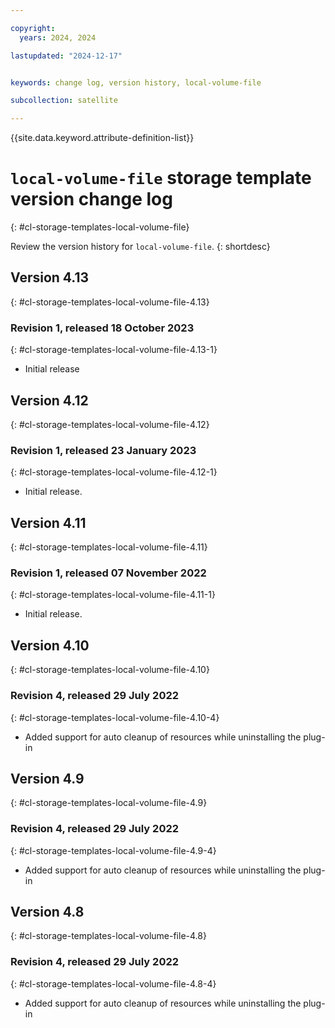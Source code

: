 ```yaml
---

copyright:
  years: 2024, 2024

lastupdated: "2024-12-17"


keywords: change log, version history, local-volume-file

subcollection: satellite

---
```


{{site.data.keyword.attribute-definition-list}}

<!-- The content in this topic is auto-generated except for reuse-snippets indicated with {[ ]}. -->

# `local-volume-file` storage template version change log
{: #cl-storage-templates-local-volume-file}

Review the version history for `local-volume-file`.
{: shortdesc}



## Version 4.13
{: #cl-storage-templates-local-volume-file-4.13}


### Revision 1, released 18 October 2023
{: #cl-storage-templates-local-volume-file-4.13-1}

- Initial release



## Version 4.12
{: #cl-storage-templates-local-volume-file-4.12}


### Revision 1, released 23 January 2023
{: #cl-storage-templates-local-volume-file-4.12-1}

- Initial release.



## Version 4.11
{: #cl-storage-templates-local-volume-file-4.11}


### Revision 1, released 07 November 2022
{: #cl-storage-templates-local-volume-file-4.11-1}

- Initial release.



## Version 4.10
{: #cl-storage-templates-local-volume-file-4.10}


### Revision 4, released 29 July 2022
{: #cl-storage-templates-local-volume-file-4.10-4}

- Added support for auto cleanup of resources while uninstalling the plug-in



## Version 4.9
{: #cl-storage-templates-local-volume-file-4.9}


### Revision 4, released 29 July 2022
{: #cl-storage-templates-local-volume-file-4.9-4}

- Added support for auto cleanup of resources while uninstalling the plug-in



## Version 4.8
{: #cl-storage-templates-local-volume-file-4.8}


### Revision 4, released 29 July 2022
{: #cl-storage-templates-local-volume-file-4.8-4}

- Added support for auto cleanup of resources while uninstalling the plug-in
